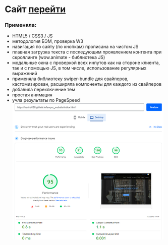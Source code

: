 # Сайт [перейти](https://karina088.github.io/lawyer_website/index.html)

### Применяла: 
- HTML5 / CSS3 / JS
- методология БЭМ, проверка W3
- навигация по сайту (по кнопкам) прописана на чистом JS
- плавная загрузка текста с последующим проявлением контента при скроллинге (wow.animate - библиотека JS)
- модальные окна с проверкой всех инпутов как на стороне клиента, так и с помощью JS, в том числе, использование регулярных выражений
- применяла библиотеку swiper-bundle для свайперов, кастомизирован, расширяла компоненты для каждого из свайперов
- добавила переключение тем
- простая анимация
- учла результаты по PageSpeed
 ![Speed](https://github.com/Karina088/lawyer_website/raw/main/github__img/pagespeed.png)
